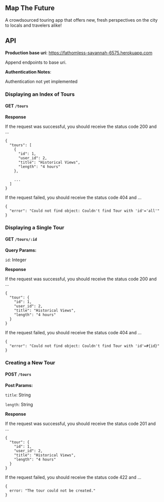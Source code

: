 ## Map The Future

A crowdsourced touring app that offers new, fresh perspectives on the city to locals and travelers alike!

## API

**Production base uri**: https://fathomless-savannah-6575.herokuapp.com

Append endpoints to base uri.

**Authentication Notes**:

Authentication not yet implemented


### Displaying an Index of Tours

#### GET `/tours`

**Response**

If the request was successful, you should receive the status code 200 and ...

```
{
  "tours": [
    {
      "id": 1,
      "user_id": 2,
      "title": "Historical Views",
      "length": "4 hours"
    },

    ...
  ]
}
```

If the request failed, you should receive the status code 404 and ...

```
{
  "error": "Could not find object: Couldn't find Tour with 'id'='all'"
}
```

### Displaying a Single Tour

#### GET `/tours/:id`

**Query Params:**

`id`: Integer

**Response**

If the request was successful, you should receive the status code 200 and ...

```
{
  "tour": {
    "id": 1,
    "user_id": 2,
    "title": "Historical Views",
    "length": "4 hours"
  }
}
```

If the request failed, you should receive the status code 404 and ...

```
{
  "error": "Could not find object: Couldn't find Tour with 'id'=#{id}"
}
```

### Creating a New Tour

#### POST `/tours`

**Post Params:**

`title`: String

`length`: String

**Response**

If the request was successful, you should receive the status code 201 and ...

```
{
  "tour": {
    "id": 1,
    "user_id": 2,
    "title": "Historical Views",
    "length": "4 hours"
  }
}
```

If the request failed, you should receive the status code 422 and ...

```
{
  error: "The tour could not be created."
}
```